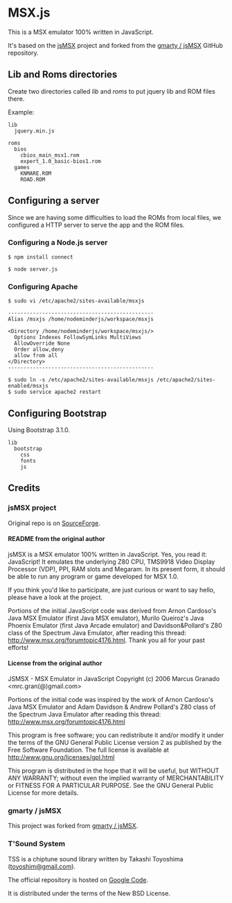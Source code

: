 # MSX.js

This is a MSX emulator 100% written in JavaScript.

It's based on the [jsMSX](http://jsmsx.sourceforge.net/) project and 
forked from the [gmarty / jsMSX](https://github.com/gmarty/jsMSX) GitHub repository.


## Lib and Roms directories

Create two directories called _lib_ and _roms_ to put jquery lib and ROM files there.

Example:

```
lib
  jquery.min.js
  
roms
  bios
    cbios_main_msx1.rom
    expert_1.0_basic-bios1.rom
  games
    KNMARE.ROM
    ROAD.ROM
```

## Configuring a server

Since we are having some difficulties to load the ROMs from local files, 
we configured a HTTP server to serve the app and the ROM files.

### Configuring a Node.js server

```
$ npm install connect

$ node server.js
```

### Configuring Apache

```
$ sudo vi /etc/apache2/sites-available/msxjs

-----------------------------------------------
Alias /msxjs /home/nodeminderjs/workspace/msxjs

<Directory /home/nodeminderjs/workspace/msxjs/>
  Options Indexes FollowSymLinks MultiViews
  AllowOverride None
  Order allow,deny
  allow from all
</Directory>
-----------------------------------------------

$ sudo ln -s /etc/apache2/sites-available/msxjs /etc/apache2/sites-enabled/msxjs
$ sudo service apache2 restart
```

## Configuring Bootstrap

Using Bootstrap 3.1.0.

```
lib
  bootstrap
    css
    fonts
    js
```

## Credits

### jsMSX project

Original repo is on [SourceForge](http://sourceforge.net/projects/jsmsx/).

#### README from the original author

jsMSX is a MSX emulator 100% written in JavaScript. Yes, you read it: JavaScript! It emulates the underlying Z80 CPU, TMS9918 Video Display Processor (VDP), PPI, RAM slots and Megaram. In its present form, it should be able to run any program or game developed for MSX 1.0.

If you think you'd like to participate, are just curious or want to say hello, please have a look at the project.

Portions of the initial JavaScript code was derived from Arnon Cardoso's Java MSX Emulator (first Java MSX emulator), Murilo Queiroz's Java Phoenix Emulator (first Java Arcade emulator) and Davidson&Pollard's Z80 class of the
 Spectrum Java Emulator, after reading this thread: http://www.msx.org/forumtopic4176.html. Thank you all for your past efforts!

#### License from the original author

JSMSX - MSX Emulator in JavaScript
Copyright (c) 2006 Marcus Granado <mrc.gran(@)gmail.com>

Portions of the initial code was inspired by the work of
Arnon Cardoso's Java MSX Emulator and
Adam Davidson & Andrew Pollard's Z80 class of the Spectrum Java Emulator
after reading this thread: http://www.msx.org/forumtopic4176.html

This program is free software; you can redistribute it and/or
modify it under the terms of the GNU General Public License
version 2 as published by the Free Software Foundation.
The full license is available at http://www.gnu.org/licenses/gpl.html

This program is distributed in the hope that it will be useful,
but WITHOUT ANY WARRANTY; without even the implied warranty of
MERCHANTABILITY or FITNESS FOR A PARTICULAR PURPOSE. See the
GNU General Public License for more details.

### gmarty / jsMSX

This project was forked from [gmarty / jsMSX](https://github.com/gmarty/jsMSX).


### T'Sound System

TSS is a chiptune sound library written by Takashi Toyoshima (toyoshim@gmail.com).

The official repository is hosted on [Google Code](https://code.google.com/p/tss/).

It is distributed under the terms of the New BSD License.
